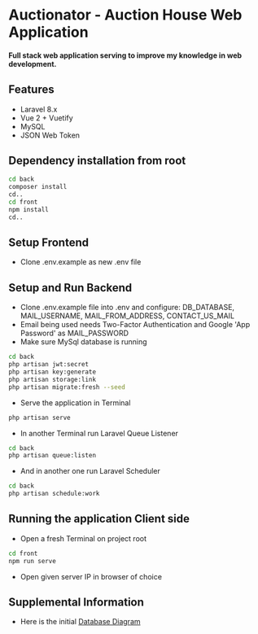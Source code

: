 # Auctionator - Auction House Web Application

#### Full stack web application serving to improve my knowledge in web development.

## Features
- Laravel 8.x
- Vue 2 + Vuetify
- MySQL
- JSON Web Token

## Dependency installation from root
```bash
cd back
composer install
cd..
cd front
npm install
cd..
```

## Setup Frontend
- Clone .env.example as new .env file

## Setup and Run Backend
- Clone .env.example file into .env and configure: DB_DATABASE, MAIL_USERNAME, MAIL_FROM_ADDRESS, CONTACT_US_MAIL
- Email being used needs Two-Factor Authentication and Google 'App Password' as MAIL_PASSWORD
- Make sure MySql database is running
```bash
cd back
php artisan jwt:secret
php artisan key:generate
php artisan storage:link
php artisan migrate:fresh --seed
```
- Serve the application in Terminal
```bash
php artisan serve
```
- In another Terminal run Laravel Queue Listener
```bash
cd back
php artisan queue:listen
```
- And in another one run Laravel Scheduler
```bash
cd back
php artisan schedule:work
```

## Running the application Client side
- Open a fresh Terminal on project root
```bash
cd front
npm run serve
```
- Open given server IP in browser of choice

## Supplemental Information
- Here is the initial [Database Diagram](https://dbdiagram.io/d/61a28d408c901501c0d56473)

